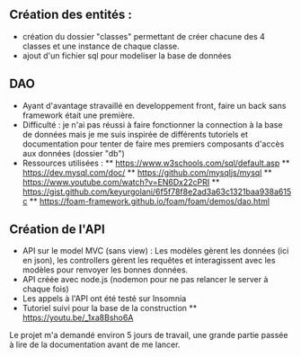 ## Création des entités :
* création du dossier "classes" permettant de créer chacune des 4 classes et une instance de chaque classe.
* ajout d'un fichier sql pour modeliser la base de données

## DAO
* Ayant d'avantage stravaillé en developpement front, faire un back sans framework était une première.
* Difficulté : je n'ai pas réussi à faire fonctionner la connection à la base de données mais je me suis inspirée de différents tutoriels et documentation pour tenter de faire mes premiers composants d'accès aux données (dossier "db")
* Ressources utilisées :
  ** https://www.w3schools.com/sql/default.asp
  ** https://dev.mysql.com/doc/
  ** https://github.com/mysqljs/mysql
  ** https://www.youtube.com/watch?v=EN6Dx22cPRI
  ** https://gist.github.com/keyurgolani/6f5f78f8e2ad3a63c1321baa938a615c
  ** https://foam-framework.github.io/foam/foam/demos/dao.html


## Création de l'API
* API sur le model MVC (sans view) : Les modèles gèrent les données (ici en json), les controllers gèrent les requêtes et interagissent avec les modèles pour renvoyer les bonnes données.
* API créée avec node.js (nodemon pour ne pas relancer le server à chaque fois)
* Les appels à l'API ont été testé sur Insomnia
* Tutoriel suivi pour la base de la construction
  ** https://youtu.be/_1xa8Bsho6A

Le projet m'a demandé environ 5 jours de travail, une grande partie passée à lire de la documentation avant de me lancer.

